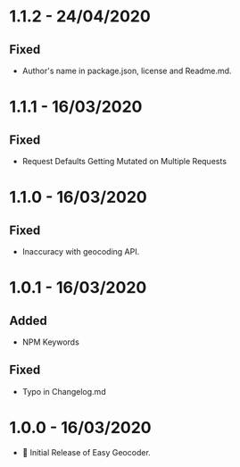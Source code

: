 # 1.1.2 - 24/04/2020

## Fixed

- Author's name in package.json, license and Readme.md.

# 1.1.1 - 16/03/2020

## Fixed

- Request Defaults Getting Mutated on Multiple Requests

# 1.1.0 - 16/03/2020

## Fixed

- Inaccuracy with geocoding API.

# 1.0.1 - 16/03/2020

## Added

- NPM Keywords

## Fixed

- Typo in Changelog.md

# 1.0.0 - 16/03/2020

- 🎉 Initial Release of Easy Geocoder.
